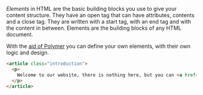 *Elements* in HTML are the basic building blocks you use to give your content structure. They have an open tag that can have attributes, contents and a close tag. They are written with a start tag, with an end tag and with the content in between. Elements are the building blocks of any HTML document.

With the [aid of Polymer](../start-using-polymer/readme.md) you can define your own elements, with their own logic and design.

```html
<article class="introduction">
  <p>
    Welcome to our website, there is nothing here, but you can <a href="/buy">Buy things</a>
  </p>
</article>
```
